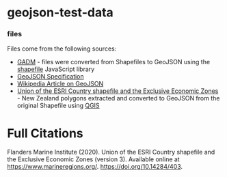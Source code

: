 # geojson-test-data

### files
Files come from the following sources:  

- [GADM](https://gadm.org/) - files were converted from Shapefiles to GeoJSON using the [shapefile](https://www.npmjs.com/package/shapefile) JavaScript library
- [GeoJSON Specification](https://datatracker.ietf.org/doc/html/rfc7946)
- [Wikipedia Article on GeoJSON](https://en.wikipedia.org/wiki/GeoJSON)
- [Union of the ESRI Country shapefile and the Exclusive Economic Zones](https://marineregions.org/sources.php#unioneezcountry) - New Zealand polygons extracted and converted to GeoJSON from the original Shapefile using [QGIS](https://qgis.org)

# Full Citations
Flanders Marine Institute (2020). Union of the ESRI Country shapefile and the Exclusive Economic Zones (version 3). Available online at https://www.marineregions.org/. https://doi.org/10.14284/403.